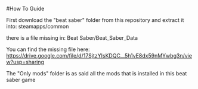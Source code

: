 #How To Guide

First download the "beat saber" folder from this repository and extract it into:
steamapps/common

there is a file missing in:
Beat Saber/Beat_Saber_Data

You can find the missing file here:
https://drive.google.com/file/d/17SjtzYIsKDQC__5h1vE8dx59nMYwbg3n/view?usp=sharing

The "Only mods" folder is as said all the mods that is installed in this beat saber game
